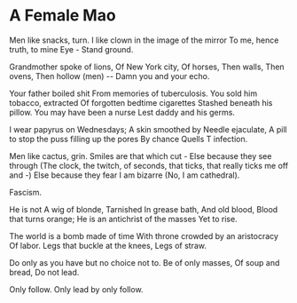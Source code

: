 # A Female Mao

Men like snacks, turn. 
I like clown in the image of the mirror 
To me, hence truth, to mine 
Eye - 
Stand ground. 

Grandmother spoke of lions, 
Of New York city, 
Of horses, 
Then walls, 
Then ovens, 
Then hollow (men) -- 
Damn you and your echo. 

Your father boiled shit 
From memories of tuberculosis. 
You sold him tobacco, extracted 
Of forgotten bedtime cigarettes 
Stashed beneath his pillow. 
You may have been a nurse 
Lest daddy and his germs. 

I wear papyrus on Wednesdays; 
A skin smoothed by 
Needle ejaculate, 
A pill to stop the puss filling up the pores 
By chance 
Quells T infection. 

Men like cactus, grin. 
Smiles are that which cut - 
Else because they see through 
(The clock, the twitch, of seconds, that ticks, that really ticks me off and -) 
Else because they fear I am bizarre 
(No, I am cathedral). 

Fascism. 

He is not 
A wig of blonde, 
Tarnished 
In grease bath, 
And old blood, 
Blood that turns orange; 
He is an antichrist of the masses 
Yet to rise. 

The world is a bomb made of time 
With throne crowded by an aristocracy 
Of labor. 
Legs that buckle at the knees, 
Legs of straw. 

Do only as you have but no choice not to. 
Be of only masses, 
Of soup and bread, 
Do not lead. 

Only follow. 
Only lead by only follow. 